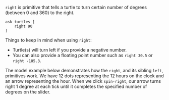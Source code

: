 ﻿`right` is primitive that tells a turtle to turn certain number of degrees (between 0 and 360) to the right. 



```
ask turtles [
	right 90
]
```



Things to keep in mind when using `right`: 

* Turtle(s) will turn left if you provide a negative number.
* You can also provide a floating point number such as `right 30.5` or `right -185.3`.



The model example below demonstrates how the `right`, and its sibling `left`, primitives work. We have 12 dots representing the 12 hours on the clock and an arrow representing the hour. When we click `spin-right`, our arrow turns right 1 degree at each tick until it completes the specified number of degrees on the slider.

